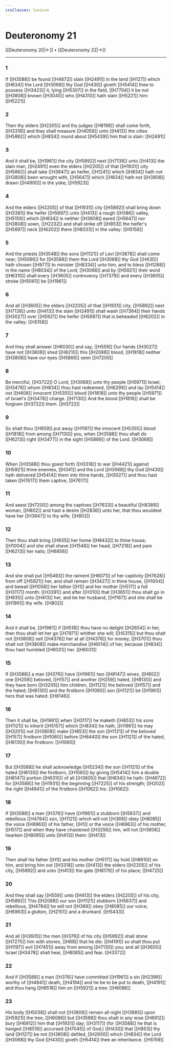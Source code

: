 ```yaml
---
cssClasses: lexicon
---
```

# Deuteronomy 21

[[Deuteronomy 20|←]] • [[Deuteronomy 22|→]]

---

### 1
If [[H3588]] be found [[H4672]] slain [[H2491]] in the land [[H127]] which [[H834]] the Lord [[H3068]] thy God [[H430]] giveth [[H5414]] thee to possess [[H3423]] it, lying [[H5307]] in the field, [[H7704]] it be not [[H3808]] known [[H3045]] who [[H4310]] hath slain [[H5221]] him: [[H5221]]

### 2
Then thy elders [[H2205]] and thy judges [[H8199]] shall come forth, [[H3318]] and they shall measure [[H4058]] unto [[H413]] the cities [[H5892]] which [[H834]] round about [[H5439]] him that is slain: [[H2491]]

### 3
And it shall be, [[H1961]] the city [[H5892]] next [[H7138]] unto [[H413]] the slain man, [[H2491]] even the elders [[H2205]] of that [[H1931]] city [[H5892]] shall take [[H3947]] an heifer, [[H1241]] which [[H834]] hath not [[H3808]] been wrought with, [[H5647]] which [[H834]] hath not [[H3808]] drawn [[H4900]] in the yoke; [[H5923]]

### 4
And the elders [[H2205]] of that [[H1931]] city [[H5892]] shall bring down [[H3381]] the heifer [[H5697]] unto [[H413]] a rough [[H386]] valley, [[H5158]] which [[H834]] is neither [[H3808]] eared [[H5647]] nor [[H3808]] sown, [[H2232]]  and shall strike off [[H853]] the heifer's [[H5697]] neck [[H6202]] there [[H8033]] in the valley: [[H5158]]

### 5
And the priests [[H3548]] the sons [[H1121]] of Levi [[H3878]] shall come near; [[H5066]] for [[H3588]] them the Lord [[H3068]] thy God [[H430]] hath chosen [[H977]] to minister [[H8334]] unto him, and to bless [[H1288]] in the name [[H8034]] of the Lord; [[H3068]] and by [[H5921]] their word [[H6310]] shall every [[H3605]] controversy [[H7379]] and every [[H3605]] stroke [[H5061]] be [[H1961]]

### 6
And all [[H3605]] the elders [[H2205]] of that [[H1931]] city, [[H5892]] next [[H7138]] unto [[H413]] the slain [[H2491]] shall wash [[H7364]] their hands [[H3027]] over [[H5921]] the heifer [[H5697]] that is beheaded [[H6202]] in the valley: [[H5158]]

### 7
And they shall answer [[H6030]] and say, [[H559]] Our hands [[H3027]] have not [[H3808]] shed [[H8210]] this [[H2088]] blood, [[H1818]] neither [[H3808]] have our eyes [[H5869]] seen [[H7200]]

### 8
Be merciful, [[H3722]] O Lord, [[H3068]] unto thy people [[H5971]] Israel, [[H3478]] whom [[H834]] thou hast redeemed, [[H6299]] and lay [[H5414]] not [[H408]] innocent [[H5355]] blood [[H1818]] unto thy people [[H5971]] of Israel's [[H3478]] charge. [[H7130]] And the blood [[H1818]] shall be forgiven [[H3722]] them. [[H3722]]

### 9
So shalt thou [[H859]] put away [[H1197]] the innocent [[H5355]] blood [[H1818]] from among [[H7130]] you, when [[H3588]] thou shalt do [[H6213]] right [[H3477]] in the sight [[H5869]] of the Lord. [[H3068]]

### 10
When [[H3588]] thou goest forth [[H3318]] to war [[H4421]] against [[H5921]] thine enemies, [[H341]] and the Lord [[H3068]] thy God [[H430]] hath delivered [[H5414]] them into thine hands, [[H3027]] and thou hast taken [[H7617]] them captive, [[H7617]]

### 11
And seest [[H7200]] among the captives [[H7633]] a beautiful [[H8389]] woman, [[H802]] and hast a desire [[H2836]] unto her, that thou wouldest have her [[H3947]] to thy wife; [[H802]]

### 12
Then thou shalt bring [[H935]] her home [[H8432]] to thine house; [[H1004]] and she shall shave [[H1548]] her head, [[H7218]] and pare [[H6213]] her nails; [[H6856]]

### 13
And she shall put [[H5493]] the raiment [[H8071]] of her captivity [[H7628]] from off [[H5921]] her, and shall remain [[H3427]] in thine house, [[H1004]] and bewail [[H1058]] her father [[H1]] and her mother [[H517]] a full [[H3117]] month: [[H3391]] and after [[H310]] that [[H3651]] thou shalt go in [[H935]] unto [[H413]] her, and be her husband, [[H1167]] and she shall be [[H1961]] thy wife. [[H802]]

### 14
And it shall be, [[H1961]] if [[H518]] thou have no delight [[H2654]] in her, then thou shalt let her go [[H7971]] whither she will; [[H5315]] but thou shalt not [[H3808]] sell [[H4376]] her at all [[H4376]] for money, [[H3701]] thou shalt not [[H3808]] make merchandise [[H6014]] of her, because [[H834]] thou hast humbled [[H6031]] her. [[H6031]]

### 15
If [[H3588]] a man [[H376]] have [[H1961]] two [[H8147]] wives, [[H802]] one [[H259]] beloved, [[H157]] and another [[H259]] hated, [[H8130]] and they have born [[H3205]] him children, [[H1121]] the beloved [[H157]] and the hated; [[H8130]] and the firstborn [[H1060]] son [[H1121]] be [[H1961]] hers that was hated: [[H8146]]

### 16
Then it shall be, [[H1961]] when [[H3117]]  he maketh [[H853]] his sons [[H1121]] to inherit [[H5157]] which [[H834]] he hath, [[H1961]] he may [[H3201]] not [[H3808]]  make [[H853]] the son [[H1121]] of the beloved [[H157]] firstborn [[H1060]] before [[H6440]] the son [[H1121]] of the hated, [[H8130]] the firstborn: [[H1060]]

### 17
But [[H3588]] he shall acknowledge [[H5234]] the son [[H1121]] of the hated [[H8130]] the firstborn, [[H1060]] by giving [[H5414]] him a double [[H8147]] portion [[H6310]] of all [[H3605]] that [[H834]] he hath: [[H4672]] for [[H3588]] he [[H1931]] the beginning [[H7225]] of his strength; [[H202]] the right [[H4941]] of the firstborn [[H1062]] his. [[H1062]]

### 18
If [[H3588]] a man [[H376]] have [[H1961]] a stubborn [[H5637]] and rebellious [[H4784]] son, [[H1121]] which will not [[H369]] obey [[H8085]] the voice [[H6963]] of his father, [[H1]] or the voice [[H6963]] of his mother, [[H517]] and when they have chastened [[H3256]] him, will not [[H3808]] hearken [[H8085]] unto [[H413]] them: [[H413]]

### 19
Then shall his father [[H1]] and his mother [[H517]] lay hold [[H8610]] on him, and bring him out [[H3318]] unto [[H413]] the elders [[H2205]] of his city, [[H5892]] and unto [[H413]] the gate [[H8179]] of his place; [[H4725]]

### 20
And they shall say [[H559]] unto [[H413]] the elders [[H2205]] of his city, [[H5892]] This [[H2088]] our son [[H1121]] stubborn [[H5637]] and rebellious, [[H4784]] he will not [[H369]] obey [[H8085]] our voice; [[H6963]] a glutton, [[H2151]] and a drunkard. [[H5433]]

### 21
And all [[H3605]] the men [[H376]] of his city [[H5892]] shall stone [[H7275]] him with stones, [[H68]] that he die: [[H4191]] so shalt thou put [[H1197]] evil [[H7451]] away from among [[H7130]] you; and all [[H3605]] Israel [[H3478]] shall hear, [[H8085]] and fear. [[H3372]]

### 22
And if [[H3588]] a man [[H376]] have committed [[H1961]] a sin [[H2399]] worthy of [[H4941]] death, [[H4194]] and he be to be put to death, [[H4191]] and thou hang [[H8518]] him on [[H5921]] a tree: [[H6086]]

### 23
His body [[H5038]] shall not [[H3808]] remain all night [[H3885]] upon [[H5921]] the tree, [[H6086]] but [[H3588]] thou shalt in any wise [[H6912]] bury [[H6912]] him that [[H1931]] day; [[H3117]] (for [[H3588]] he that is hanged [[H8518]] accursed [[H7045]] of God;) [[H430]]  that [[H853]] thy land [[H127]] be not [[H3808]] defiled, [[H2930]] which [[H834]] the Lord [[H3068]] thy God [[H430]] giveth [[H5414]] thee an inheritance. [[H5159]]